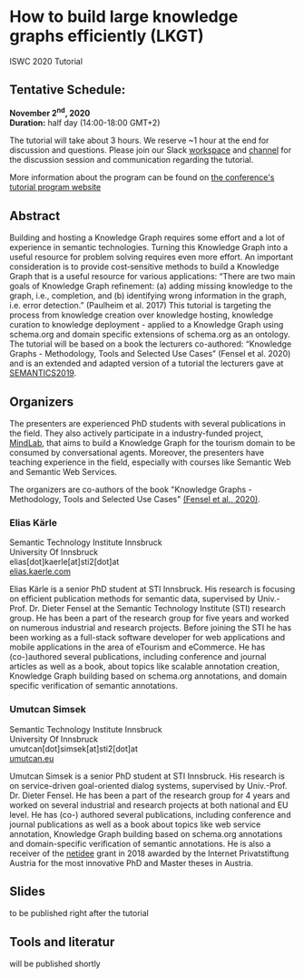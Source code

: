 # How to build large knowledge graphs efficiently (LKGT)
 ISWC 2020 Tutorial

## Tentative Schedule:
**November 2<sup>nd</sup>, 2020**  
**Duration:** half day (14:00-18:00 GMT+2) 

The tutorial will take about 3 hours. We reserve ~1 hour at the end for discussion and questions. Please join our Slack [workspace](https://join.slack.com/t/lkgt-iswc2020/shared_invite/zt-ipn6b9hc-~noIrcSPSO8ThrNnlblPgw) and [channel](https://app.slack.com/client/T01DQB1P8GY/C01CTPP4R4N) for the discussion session and communication regarding the tutorial. 

More information about the program can be found on [the conference's tutorial program website](https://iswc2020.semanticweb.org/)

## Abstract
Building and hosting a Knowledge Graph requires some effort and a lot of experience in semantic technologies. Turning this Knowledge Graph into a useful resource for problem solving requires even more effort. An important consideration is to provide cost‐sensitive methods to build a Knowledge Graph that is a useful resource for various applications: “There are two main goals of Knowledge Graph refinement: (a) adding missing knowledge to the graph, i.e., completion, and (b) identifying wrong information in the graph, i.e. error detection.” (Paulheim et al. 2017) This tutorial is targeting the process from knowledge creation over knowledge hosting, knowledge curation to knowledge deployment - applied to a Knowledge Graph using schema.org and domain specific extensions of schema.org as an ontology. The tutorial will be based on a book the lecturers co-authored: “Knowledge Graphs - Methodology, Tools and Selected Use Cases” (Fensel et al. 2020) and is an extended and adapted version of a tutorial the lecturers gave at [SEMANTICS2019](https://2019.semantics.cc/satellite-events/how-build-knowledge-graph).

## Organizers
The presenters are experienced PhD students with several publications in the field. They also actively participate in a industry-funded project, [MindLab](https://mindlab.ai), that aims to build a Knowledge Graph for the tourism domain to be consumed by conversational agents. Moreover, the presenters have teaching experience in the field, especially with courses like Semantic Web and Semantic Web Services.

The organizers are co-authors of the book "Knowledge Graphs - Methodology, Tools and Selected Use Cases" [(Fensel et al., 2020)](https://www.springer.com/de/book/9783030374389).

### Elias Kärle
Semantic Technology Institute Innsbruck  
University Of Innsbruck  
elias[dot]kaerle[at]sti2[dot]at  
[elias.kaerle.com](https://elias.kaerle.com)

Elias Kärle is a senior PhD student at STI Innsbruck. His research is focusing on efficient publication methods for semantic data, supervised by Univ.-Prof. Dr. Dieter Fensel at the Semantic Technology Institute (STI) research group. He has been a part of the research group for five years and worked on numerous industrial and research projects. Before joining the STI he has been working as a full-stack software developer for web applications and mobile applications in the area of eTourism and eCommerce. He has (co-)authored several publications, including conference and journal articles as well as a book, about topics like scalable annotation creation, Knowledge Graph building based on schema.org annotations, and domain specific verification of semantic annotations.

### Umutcan Simsek
Semantic Technology Institute Innsbruck  
University Of Innsbruck  
umutcan[dot]simsek[at]sti2[dot]at  
[umutcan.eu](https://umutcan.eu)

Umutcan Simsek is a senior PhD student at STI Innsbruck. His research is on service-driven goal-oriented dialog systems, supervised by Univ.-Prof. Dr. Dieter Fensel. He has been a part of the research group  for 4 years and worked on several industrial and research projects at both national and EU level. He has (co-) authored several publications, including conference and journal publications as well as a book about topics like web service annotation, Knowledge Graph building based on schema.org annotations and domain-specific verification of semantic annotations. He is also a receiver of the [netidee](https://www.netidee.at/user/1154) grant in 2018 awarded by the Internet Privatstiftung Austria for the most innovative PhD and Master theses in Austria.

## Slides

to be published right after the tutorial

## Tools and literatur

will be published shortly